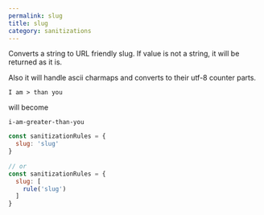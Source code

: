 ```yaml
---
permalink: slug
title: slug
category: sanitizations
---
```


Converts a string to URL friendly slug. If value is not a string, it will be
returned as it is.
 
Also it will handle ascii charmaps and converts to their utf-8 counter parts.
 
```text
I am > than you
```
 
will become
 
```text
i-am-greater-than-you
```
 
```js
const sanitizationRules = {
  slug: 'slug'
}
 
// or
const sanitizationRules = {
  slug: [
    rule('slug')
  ]
}
```